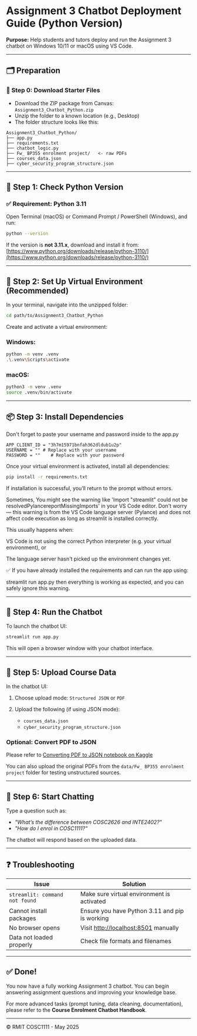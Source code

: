 # Assignment 3 Chatbot Deployment Guide (Python Version)

**Purpose:** Help students and tutors deploy and run the Assignment 3 chatbot on Windows 10/11 or macOS using VS Code.

---

## 🗂️ Preparation

### 📁 Step 0: Download Starter Files

* Download the ZIP package from Canvas: `Assignment3_Chatbot_Python.zip`
* Unzip the folder to a known location (e.g., Desktop)
* The folder structure looks like this:

```
Assignment3_Chatbot_Python/
├── app.py
├── requirements.txt
├── chatbot_logic.py
├── Fw_ BP355 enrolment project/   <- raw PDFs
├── courses_data.json
├── cyber_security_program_structure.json
```

---

## 🧰 Step 1: Check Python Version

### ✅ Requirement: Python 3.11

Open Terminal (macOS) or Command Prompt / PowerShell (Windows), and run:

```bash
python --version
```

If the version is **not 3.11.x**, download and install it from: [https://www.python.org/downloads/release/python-3110/](https://www.python.org/downloads/release/python-3110/)

---

## 🐍 Step 2: Set Up Virtual Environment (Recommended)

In your terminal, navigate into the unzipped folder:

```bash
cd path/to/Assignment3_Chatbot_Python
```

Create and activate a virtual environment:

### Windows:

```bash
python -m venv .venv
.\.venv\Scripts\activate
```

### macOS:

```bash
python3 -m venv .venv
source .venv/bin/activate
```

---

## 📦 Step 3: Install Dependencies

Don't forget to paste your username and password inside to the app.py

```
APP_CLIENT_ID = "3h7m15971bnfah362dldub1u2p"
USERNAME = "" # Replace with your username
PASSWORD = ""    # Replace with your password
```

Once your virtual environment is activated, install all dependencies:

```bash
pip install -r requirements.txt
```

If installation is successful, you’ll return to the prompt without errors.

Sometimes, You might see the warning like 'Import "streamlit" could not be resolvedPylancereportMissingImports' in your VS Code editor. Don't worry — this warning is from the VS Code language server (Pylance) and does not affect code execution as long as streamlit is installed correctly.

This usually happens when:

VS Code is not using the correct Python interpreter (e.g. your virtual environment), or

The language server hasn't picked up the environment changes yet.

✅ If you have already installed the requirements and can run the app using:

streamlit run app.py
then everything is working as expected, and you can safely ignore this warning.


---

## 🚀 Step 4: Run the Chatbot

To launch the chatbot UI:

```bash
streamlit run app.py
```

This will open a browser window with your chatbot interface.


---

## 📂 Step 5: Upload Course Data

In the chatbot UI:

1. Choose upload mode: `Structured JSON` or `PDF`
2. Upload the following (if using JSON mode):

   * `courses_data.json`
   * `cyber_security_program_structure.json`

### Optional: Convert PDF to JSON

Please refer to [Converting PDF to JSON notebook on Kaggle](https://www.kaggle.com/code/aisuko/converting-pdf-to-json)


You can also upload the original PDFs from the `data/Fw_ BP355 enrolment project` folder for testing unstructured sources.

---

## 💬 Step 6: Start Chatting

Type a question such as:

* *"What’s the difference between COSC2626 and INTE2402?"*
* *"How do I enrol in COSC1111?"*

The chatbot will respond based on the uploaded data.


---

## ❓ Troubleshooting

| Issue                          | Solution                                                      |
| ------------------------------ | ------------------------------------------------------------- |
| `streamlit: command not found` | Make sure virtual environment is activated                    |
| Cannot install packages        | Ensure you have Python 3.11 and pip is working                |
| No browser opens               | Visit [http://localhost:8501](http://localhost:8501) manually |
| Data not loaded properly       | Check file formats and filenames                              |

---

## ✅ Done!

You now have a fully working Assignment 3 chatbot. You can begin answering assignment questions and improving your knowledge base.

For more advanced tasks (prompt tuning, data cleaning, documentation), please refer to the **Course Enrolment Chatbot Handbook**.

---

© RMIT COSC1111 - May 2025
